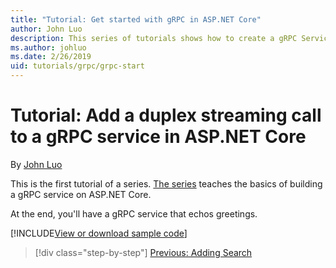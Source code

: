 ```yaml
---
title: "Tutorial: Get started with gRPC in ASP.NET Core"
author: John Luo
description: This series of tutorials shows how to create a gRPC Service on ASP.NET Core. Learn how to create a gRPC Service project, edit a proto file and add an duplex streaming call.
ms.author: johluo
ms.date: 2/26/2019
uid: tutorials/grpc/grpc-start
---
```


# Tutorial: Add a duplex streaming call to a gRPC service in ASP.NET Core

By [John Luo](https://github.com/juntaoluo)

This is the first tutorial of a series. [The series](xref:tutorials/grpc/index) teaches the basics of building a gRPC service on ASP.NET Core.

At the end, you'll have a gRPC service that echos greetings.

[!INCLUDE[View or download sample code](~/includes/grpc/download.md)]



> [!div class="step-by-step"]
> [Previous: Adding Search](xref:tutorials/razor-pages/search)
